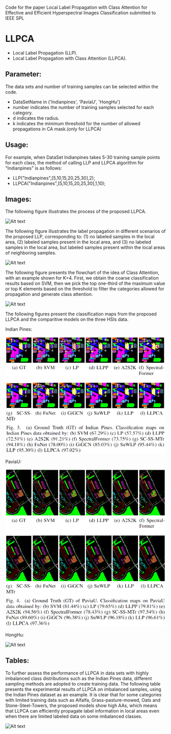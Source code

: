Code for the paper Local Label Propagation with Class Attention for Effective and Efficient Hyperspectral Images Classification submitted to IEEE SPL


# LLPCA
- Local Label Propagation (LLP).
- Local Label Propagation with Class Attention (LLPCA).

## Parameter:
The data sets and  number of training samples can be selected within the code.  
- DataSetName in {'Indianpines', 'PaviaU', 'HongHu'}
- number indicates the number of training samples selected for each category.
- d indicates the radius.
- k indicates the minimum threshold for the number of allowed propagations in CA mask.(only for LLPCA)

## Usage:
For example, when DataSet Indianpines takes 5-30 training sample points for each class, the method of calling LLP and LLPCA algorithm for "Indianpines" is as follows:
- LLP("Indianpines",[5,10,15,20,25,30],2);
- LLPCA("Indianpines",[5,10,15,20,25,30],1,10);


## Images:
The following figure illustrates the process of the proposed LLPCA.

![Alt text](https://github.com/nmvbxcz/LLPCA/blob/main/LLPCA_progress.png?raw=true)


The following figure illustrates the label propagation in different scenarios of the proposed LLP, corresponding to: (1) no labeled samples in the local area, (2) labeled samples present in the local area, and (3) no labeled samples in the local area, but labeled samples present within the local areas of neighboring samples.

![Alt text](https://github.com/nmvbxcz/LLPCA/blob/main/LLP.png?raw=true)


The following figure presents the flowchart of the idea of Class Attention, with an example shown for K=4. First, we obtain the coarse classification results based on SVM, then we pick the top one-third of the maximum value or top K elements based on the threshold to filter the categories allowed for propagation and generate class attention.

![Alt text](https://github.com/nmvbxcz/LLPCA/blob/main/CA.png?raw=true)


The following figures present the classification maps from the proposed LLPCA and the comparitive models on the three HSIs data.

Indian Pines:

![Alt text](https://github.com/nmvbxcz/LLPCA/blob/main/indian.png?raw=true)


PaviaU:

![Alt text](https://github.com/nmvbxcz/LLPCA/blob/main/paviau.png?raw=true)


HongHu:

![Alt text](https://github.com/nmvbxcz/LLPCA/blob/main/honghu.png?raw=true)


## Tables:
To further assess the performance of LLPCA in data sets with highly imbalanced class distributions such as the Indian Pines data, different sampling methods are adopted to create training data. The following table presents the experimental results of LLPCA on imbalanced samples, using the Indian Pines dataset as an example. It is clear that for some categories with limited training data such as Alfalfa, Grass-pasture-mowed, Oats and Stone-Steel-Towers, the proposed models show high AAs, which means that LLPCA can efficiently propagate label information in local areas even when there are limited labeled data on some imbalanced classes.

![Alt text](https://github.com/nmvbxcz/LLPCA/blob/main/imbalanced_samples.png?raw=true)
